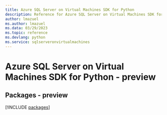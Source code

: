 ```yaml
---
title: Azure SQL Server on Virtual Machines SDK for Python
description: Reference for Azure SQL Server on Virtual Machines SDK for Python
author: lmazuel
ms.author: lmazuel
ms.data: 03/29/2023
ms.topic: reference
ms.devlang: python
ms.service: sqlserveronvirtualmachines
---
```

# Azure SQL Server on Virtual Machines SDK for Python - preview
## Packages - preview
[!INCLUDE [packages](sql-server-on-virtual-machines-index.md)]